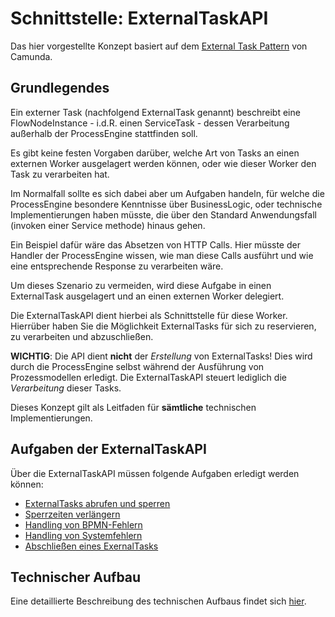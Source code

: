 # Schnittstelle: ExternalTaskAPI

Das hier vorgestellte Konzept basiert auf dem [External Task Pattern](https://docs.camunda.org/manual/latest/user-guide/process-engine/external-tasks/)
von Camunda.

## Grundlegendes

Ein externer Task (nachfolgend ExternalTask genannt) beschreibt eine
FlowNodeInstance - i.d.R. einen ServiceTask - dessen Verarbeitung außerhalb
der ProcessEngine stattfinden soll.

Es gibt keine festen Vorgaben darüber, welche Art von Tasks an einen externen
Worker ausgelagert werden können, oder wie dieser Worker den Task zu
verarbeiten hat.

Im Normalfall sollte es sich dabei aber um Aufgaben handeln, für welche die
ProcessEngine besondere Kenntnisse über BusinessLogic, oder technische
Implementierungen haben müsste, die über den Standard Anwendungsfall
(invoken einer Service methode) hinaus gehen.

Ein Beispiel dafür wäre das Absetzen von HTTP Calls.
Hier müsste der Handler der ProcessEngine wissen, wie man diese Calls ausführt
und wie eine entsprechende Response zu verarbeiten wäre.

Um dieses Szenario zu vermeiden, wird diese Aufgabe in einen ExternalTask
ausgelagert und an einen externen Worker delegiert.

Die ExternalTaskAPI dient hierbei als Schnittstelle für diese Worker.
Hierrüber haben Sie die Möglichkeit ExternalTasks für sich zu reservieren,
zu verarbeiten und abzuschließen.

**WICHTIG**:
Die API dient **nicht** der *Erstellung* von ExternalTasks!
Dies wird durch die ProcessEngine selbst während der Ausführung von
Prozessmodellen erledigt.
Die ExternalTaskAPI steuert lediglich die *Verarbeitung* dieser Tasks.

Dieses Konzept gilt als Leitfaden für **sämtliche** technischen Implementierungen.

## Aufgaben der ExternalTaskAPI

Über die ExternalTaskAPI müssen folgende Aufgaben erledigt werden können:

* [ExternalTasks abrufen und sperren](./tasks/fetch-and-lock.md)
* [Sperrzeiten verlängern](./tasks/extend-lock.md)
* [Handling von BPMN-Fehlern](./tasks/handle-bpmn-errors.md)
* [Handling von Systemfehlern](./tasks/handle-system-errors.md)
* [Abschließen eines ExernalTasks](./tasks/finish-external-task.md)

## Technischer Aufbau

Eine detaillierte Beschreibung des technischen Aufbaus findet sich [hier](./technical-specifications.md).
